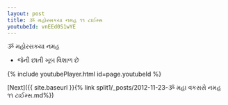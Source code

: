 ```yaml
---
layout: post
title: ૐ મહોરસકયા નમહ ૧૧ ટાઈમ્સ
youtubeId: vnEEd0S1wYE
---
```

 
 
 ૐ મહોરસકયા નમહ  
 
 -  જેની છાતી ખૂબ વિશાળ છે 
 
  
 
  
 
 
 
 
 
 


{% include youtubePlayer.html id=page.youtubeId %}
 
[Next]({{ site.baseurl }}{% link  split1/_posts/2012-11-23-ૐ મહા વકસસે નમહ ૧૧ ટાઈમ્સ.md%})
 
